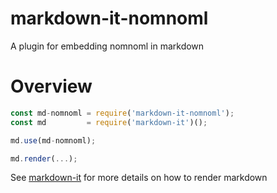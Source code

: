 # markdown-it-nomnoml

A plugin for embedding nomnoml in markdown

# Overview

```js
const md-nomnoml = require('markdown-it-nomnoml');
const md         = require('markdown-it')();

md.use(md-nomnoml);

md.render(...);

```

See [markdown-it](https://github.com/markdown-it/markdown-it) for more details on how to render markdown